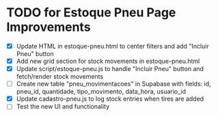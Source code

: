 # TODO for Estoque Pneu Page Improvements

- [x] Update HTML in estoque-pneu.html to center filters and add "Incluir Pneu" button
- [x] Add new grid section for stock movements in estoque-pneu.html
- [x] Update script/estoque-pneu.js to handle "Incluir Pneu" button and fetch/render stock movements
- [ ] Create new table "pneu_movimentacoes" in Supabase with fields: id, pneu_id, quantidade, tipo_movimento, data_hora, usuario_id
- [x] Update cadastro-pneu.js to log stock entries when tires are added
- [ ] Test the new UI and functionality
